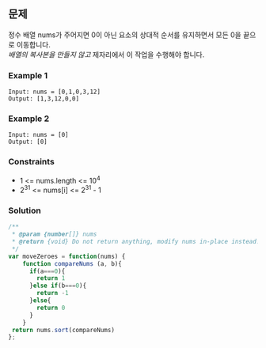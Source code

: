 
## 문제
정수 배열 nums가 주어지면 0이 아닌 요소의 상대적 순서를 유지하면서 모든 0을 끝으로 이동합니다.</br>
*배열의 복사본을 만들지 않고* 제자리에서 이 작업을 수행해야 합니다.

### Example 1
```
Input: nums = [0,1,0,3,12]
Output: [1,3,12,0,0]
```

### Example 2
```
Input: nums = [0]
Output: [0]
```

### Constraints
- 1 <= nums.length <= 10<sup>4</sup>
- 2<sup>31</sup> <= nums[i] <= 2<sup>31</sup> - 1

### Solution
```javascript
/**
 * @param {number[]} nums
 * @return {void} Do not return anything, modify nums in-place instead.
 */
var moveZeroes = function(nums) {
    function compareNums (a, b){
      if(a===0){
        return 1
      }else if(b===0){
        return -1
      }else{
        return 0
      }
    }
 return nums.sort(compareNums)
};
```
